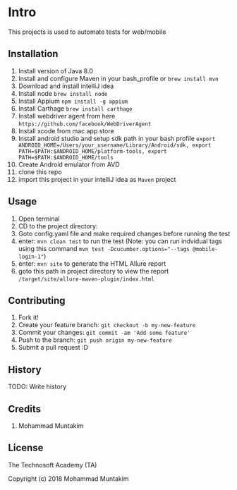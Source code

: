 # Intro
This projects is used to automate tests for web/mobile
## Installation

1. Install version of Java 8.0
2. Install and configure Maven in your bash_profile or `brew install mvn`
3. Download and install intelliJ idea
4. Install node `brew install node`
5. Install Appium `npm install -g appium`
6. Install Carthage `brew install carthage`
7. Install webdriver agent from here `https://github.com/facebook/WebDriverAgent`
6. Install xcode from mac app store 
8. Install android studio and setup sdk path in your bash profile 
    `export ANDROID_HOME=/Users/your_username/Library/Android/sdk,
    export PATH=$PATH:$ANDROID_HOME/platform-tools,
    export PATH=$PATH:$ANDROID_HOME/tools`
9. Create Android emulator from AVD
10. clone this repo
11. import this project in your intelliJ idea as `Maven` project

## Usage

1. Open terminal
2. CD to the project directory:
3. Goto config.yaml file and make required changes before running the test
4. enter: `mvn clean test` to run the test (Note: you can run indvidual tags using this command `mvn test -Dcucumber.options="--tags @mobile-login-1"`)
5. enter: `mvn site` to generate the HTML Allure report 
6. goto this path in project directory to view the report `/target/site/allure-maven-plugin/index.html`

## Contributing

1. Fork it!
2. Create your feature branch: `git checkout -b my-new-feature`
3. Commit your changes: `git commit -am 'Add some feature'`
4. Push to the branch: `git push origin my-new-feature`
5. Submit a pull request :D

## History

TODO: Write history

## Credits

1. Mohammad Muntakim

## License


The Technosoft Academy (TA)

Copyright (c) 2018 Mohammad Muntakim